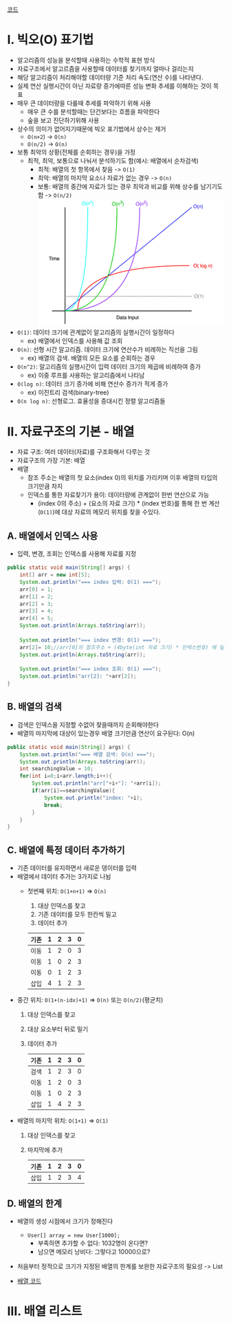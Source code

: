 
[코드](../../../src/step04_middleClass2/chapter02_CollectionFramework)

# I. 빅오(O) 표기법
- 알고리즘의 성능을 분석할때 사용하는 수학적 표현 방식
- 자료구조에서 알고르즘을 사용할때 데이터를 찾기까지 얼마나 걸리는지
- 해당 알고리즘이 처리해야할 데이터량 기준 처리 속도(연산 수)를 나타낸다.
- 실제 연산 실행시간이 아닌 자료량 증가에따른 성능 변화 추세를 이해하는 것이 목표
- 매우 큰 데이터량을 다룰때 추세를 파악하기 위해 사용
    - 매우 큰 수를 분석할때는 단건보다는 흐름을 파악한다
    - 숲을 보고 진단하기위해 사용
- 상수의 의미가 없어지기때문에 빅오 표기법에서 상수는 제거
    - `O(n+2`) -> `O(n)`
    - `O(n/2)` -> `O(n)`
- 보통 최악의 상황(전체를 순회하는 경우)을 가정
    - 최적, 최악, 보통으로 나눠서 분석하기도 함(예시: 배열에서 순차검색)
        - 최적: 배열의 첫 항목에서 찾음 -> `O(1)`
        - 최악: 배열의 마지막 요소나 자료가 없는 경우 -> `O(n)`
        - 보통: 배열의 중간에 자료가 있는 경우 최악과 비교를 위해 상수를 남기기도함 -> `O(n/2)`
          ![빅오 표기법](../../img/middle/CollectionFrameworks/BigO_notaion.png)
- `O(1)`: 데이터 크기에 관계없이 알고리즘의 실행시간이 일정하다
    - ex) 배열에서 인덱스를 사용해 값 조회
- `O(n)`: 선형 시간 알고리즘. 데이터 크기에 연산수가 비례하는 직선을 그림
    - ex) 배열의 검색. 배열의 모든 요소를 순회하는 경우
- `O(n^2)`: 알고리즘의 실행시간이 입력 데이터 크기의 제곱에 비례하여 증가
    - ex) 이중 루프를 사용하는 알고리즘에서 나타남
- `O(log n)`: 데이터 크기 증가에 비해 연산수 증가가 적게 증가
    - ex) 이진트리 검색(binary-tree)
- `O(n log n)`: 선형로그. 효율성을 증대시킨 정렬 알고리즘들

# II. 자료구조의 기본 - 배열
- 자료 구조: 여러 데이터(자료)를 구조화해서 다루는 것 
- 자료구조의 가장 기본: 배열
- 배열
  - 참조 주소는 배열의 첫 요소(index 0)의 위치를 가리키며 이후 배열의 타입의 크기만큼 차지 
  - 인덱스를 통한 자료찾기가 용이: 데이터량에 관계없이 한번 연산으로 가능
    - (index 0의 주소) + (요소의 자료 크기) * (index 번호)를 통해 한 번 계산(`O(1)`)에 대상 자료의 메모리 위치를 찾을 수있다. 
## A. 배열에서 인덱스 사용
- 입력, 변경, 조회는 인덱스를 사용해 자료를 지정
```java
public static void main(String[] args) {
    int[] arr = new int[5];
    System.out.println("=== index 입력: O(1) ===");
    arr[0] = 1;
    arr[1] = 2;
    arr[2] = 3;
    arr[3] = 4;
    arr[4] = 5;
    System.out.println(Arrays.toString(arr));

    System.out.println("=== index 변경: O(1) ===");
    arr[2]= 10;//arr[0]의 참조주소 + (4byte(int 자료 크기) * 인덱스번호) 에 덮어쓰기
    System.out.println(Arrays.toString(arr));

    System.out.println("=== index 조회: O(1) ===");
    System.out.println("arr[2]: "+arr[2]);
}
```
## B. 배열의 검색
- 검색은 인덱스을 지정할 수없어 찾을때까지 순회해야한다
- 배열의 마지막에 대상이 있는경우 배열 크기만큼 연산이 요구된다: O(n)
```java
public static void main(String[] args) {
    System.out.println("=== 배열 검색: O(n) ===");
    System.out.println(Arrays.toString(arr));
    int searchingValue = 10;
    for(int i=0;i<arr.length;i++){
        System.out.println("arr["+i+"]: "+arr[i]);
        if(arr[i]==searchingValue){
            System.out.println("index: "+i);
            break;
        }
    }
}
```
## C. 배열에 특정 데이터 추가하기
- 기존 데이터를 유지하면서 새로운 뎅이터를 입력
- 배열에서 데이터 추가는 3가지로 나뉨
  - 첫번째 위치: `O(1+n+1)` => `O(n)`
    1. 대상 인덱스를 찾고
    2. 기존 데이터를 모두 한칸씩 밀고
    2. 데이터 추가

    | 기존 | 1 | 2 | 3 | 0 |
    |----|---|---|---|---|
    | 이동 | 1 | 2 | 0 | 3 |
    | 이동 | 1 | 0 | 2 | 3 |
    | 이동 | 0 | 1 | 2 | 3 |
    | 삽입 | 4 | 1 | 2 | 3 |
- 중간 위치: `O(1+(n-idx)+1)` => `O(n)` 또는 `O(n/2)`(평균치)
  1. 대상 인덱스를 찾고
  2. 대상 요소부터 뒤로 밀기
  3. 데이터 추가

     | 기존 | 1 | 2 | 3 | 0 |
     |----|---|---|---|---|
     | 검색 | 1 | 2 | 3 | 0 |
     | 이동 | 1 | 2 | 0 | 3 |
     | 이동 | 1 | 0 | 2 | 3 |
     | 삽입 | 1 | 4 | 2 | 3 |
- 배열의 마지막 위치: `O(1+1)` => `O(1)`
  1. 대상 인덱스를 찾고
  2. 마지막에 추가

     | 기존 | 1 | 2 | 3 | 0 |
     |----|---|---|---|---|
     | 삽입 | 1 | 2 | 3 | 4 |
## D. 배열의 한계
- 배열의 생성 시점에서 크기가 정해진다
  - `User[] array = new User[1000];` 
    - 부족하면 추가할 수 없다: 1032명이 온다면?
    - 남으면 메모리 낭비다: 그렇다고 10000으로?
- 처음부터 정적으로 크기가 지정된 배열의 한계를 보완한 자료구조의 필요성 -> List

- [배열 코드](../../../src/step04_middleClass2/chapter02_CollectionFramework/array)
# III. 배열 리스트